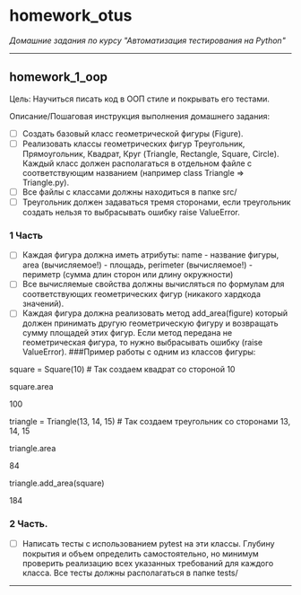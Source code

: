 # homework_otus
_Домашние задания по курсу "Автоматизация тестирования на Python"_
___
## homework_1_oop
Цель:
Научиться писать код в ООП стиле и покрывать его тестами.

Описание/Пошаговая инструкция выполнения домашнего задания:

- [ ] Создать базовый класс геометрической фигуры (Figure).
- [ ] Реализовать классы геометрических фигур Треугольник, Прямоугольник, Квадрат, Круг (Triangle, Rectangle, Square, Circle). Каждый класс должен располагаться в отдельном файле с соответствующим названием (например class Triangle => Triangle.py).
- [ ] Все файлы с классами должны находиться в папке src/
- [ ] Треугольник должен задаваться тремя сторонами, если треугольник создать нельзя то выбрасывать ошибку raise ValueError.

### 1 Часть
- [ ] Каждая фигура должна иметь атрибуты: name - название фигуры, area (вычисляемое!) - площадь, perimeter (вычисляемое!) - периметр (сумма длин сторон или длину окружности)
- [ ] Все вычисляемые свойства должны вычисляться по формулам для соответствующих геометрических фигур (никакого хардкода значений).
- [ ] Каждая фигура должна реализовать метод add_area(figure) который должен принимать другую геометрическую фигуру и возвращать сумму площадей этих фигур. Если метод передана не геометрическая фигура, то нужно выбрасывать ошибку (raise ValueError).
###Пример работы с одним из классов фигуры:

square = Square(10) # Так создаем квадрат со стороной 10

square.area

100

triangle = Triangle(13, 14, 15) # Так создаем треугольник со сторонами 13, 14, 15

triangle.area

84

triangle.add_area(square)

184

### 2 Часть. 
- [ ] Написать тесты с использованием pytest на эти классы. Глубину покрытия и объем определить самостоятельно, но минимум проверить реализацию всех указанных требований для каждого класса.
Все тесты должны располагаться в папке tests/
___